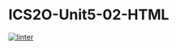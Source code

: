 # ICS2O-Unit5-02-HTML
 [![linter](https://github.com/Samir-Allaham/ICS2O-Unit5-02-HTML/workflows/linter/badge.svg)](https://github.com/marketplace/actions/super-linter)

